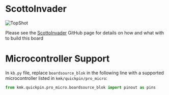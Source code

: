 # ScottoInvader

![TopShot](https://user-images.githubusercontent.com/8194147/196335152-13ac8c44-c60d-4d09-b559-eb24fc87e797.jpg)

Please see the [ScottoInvader](https://github.com/joe-scotto/scottokeebs/tree/main/ScottoInvader) GitHub page for details on how and what with to build this board

# Microcontroller Support

In `kb.py` file, replace `boardsource_blok` in the following line with a supported microcontroller listed in `kmk/quickpin/pro_micro`:

```python
from kmk.quickpin.pro_micro.boardsource_blok import pinout as pins
```

